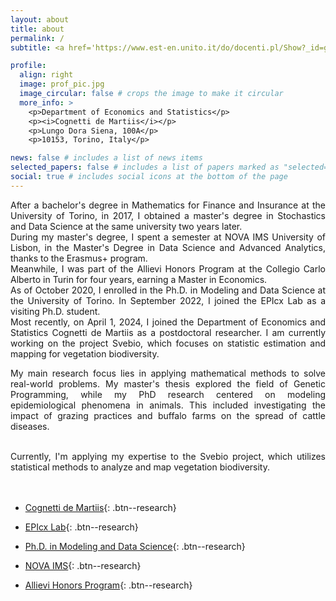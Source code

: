 ```yaml
---
layout: about
title: about
permalink: /
subtitle: <a href='https://www.est-en.unito.it/do/docenti.pl/Show?_id=gzoppi#tab-profilo'>Research Fellow</a>

profile:
  align: right
  image: prof_pic.jpg
  image_circular: false # crops the image to make it circular
  more_info: >
    <p>Department of Economics and Statistics</p> 
    <p><i>Cognetti de Martiis</i></p>
    <p>Lungo Dora Siena, 100A</p>
    <p>10153, Torino, Italy</p>

news: false # includes a list of news items
selected_papers: false # includes a list of papers marked as "selected={true}"
social: true # includes social icons at the bottom of the page
---
```


<p><div style="text-align: justify">
After a bachelor's degree in Mathematics for Finance and Insurance at the University of Torino, in 2017, I obtained a master's degree in Stochastics and Data Science at the same university two years later. 
<br>
During my master's degree, I spent a semester at NOVA IMS University of Lisbon, in the Master's Degree in Data Science and Advanced Analytics, thanks to the Erasmus+ program.
<br>
Meanwhile, I was part of the Allievi Honors Program at the Collegio Carlo Alberto in Turin for four years, earning a Master in Economics. 
<br> 
As of October 2020, I enrolled in the Ph.D. in Modeling and Data Science at the University of Torino. In September 2022, I joined the EPIcx Lab as a visiting Ph.D. student. 
<br> 
Most recently, on April 1, 2024, I joined the Department of Economics and Statistics Cognetti de Martiis as a postdoctoral researcher. I am currently working on the project Svebio, which focuses on statistic estimation and mapping for vegetation biodiversity.   </div></p>
 
 
<p><div style="text-align: justify">
My main research focus lies in applying mathematical methods to solve real-world problems. My master's thesis explored the field of Genetic Programming, while my PhD research centered on modeling epidemiological phenomena in animals. This included investigating the impact of grazing practices and buffalo farms on the spread of cattle diseases. </p>
<br>
Currently, I'm applying my expertise to the Svebio project, which utilizes statistical methods to analyze and map vegetation biodiversity.
</div>
 
<br>

<br>

- [Cognetti de Martiis](https://www.est-en.unito.it/do/home.pl){: .btn--research}

- [EPIcx Lab](https://www.epicx-lab.com/){: .btn--research}

- [Ph.D. in Modeling and Data Science](https://dottorato-mds.campusnet.unito.it/do/home.pl){: .btn--research}

- [NOVA IMS](https://www.novaims.unl.pt/en/education/programs/postgraduate-programs-and-master-degree-programs/master-degree-program-in-data-science-and-advanced-analytics-with-a-specialization-in-data-science/){: .btn--research}

- [Allievi Honors Program](https://www.carloalberto.org/education/allievi-honors-program/){: .btn--research}